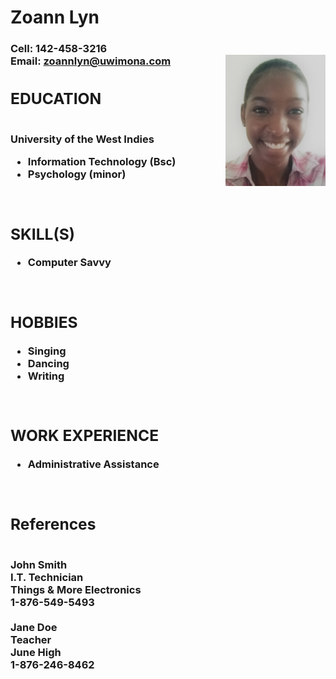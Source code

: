 <!DOCTYPE html>
<link rel="stylesheet" href="css/css.css">
<h1 class="fs"> Zoann Lyn</h1>
<h3> Cell: 142-458-3216 <br>
Email: <a href="zoannlyn@uwimona.com">zoannlyn@uwimona.com<a>
<img src=https://github.com/7771/webdevproject/blob/master/picofme.jpg alt= "picture of me" width="160" height="210"
 align="right" class="ip" class="rimg90>
</h3>
<br>

<p>
Career Objectives

    I intend to work in the IT feild for number of years, the most being five. 
    The goal of thast is to gain an intimate understanding of how the Information Technology world work. 
    I will then move into special education where I will provide institutions with the relevant 
    IT systems/assistive technologies to aid in the learning experience of the respective students. 
</p>

<br>
<div class="vl">
<h2>
EDUCATION
</h2>
<br>
University of the West Indies
<ul>
	<li>Information Technology (Bsc)</li>
	<li>Psychology (minor)</li>
</ul>
<br>
<h2>
SKILL(S)
</h2>
<ul>
	<li>Computer Savvy</li>
</ul>
	<br>
<h2>
HOBBIES
</h2>
<ul>
	<li>Singing</li>
	<li>Dancing</li>
	<li>Writing</li>
	</ul>
	<br>
<h2>
WORK EXPERIENCE
</h2>
<ul>
	<li>Administrative Assistance</li>
	</ul>
<br>
<h2>
References
</h2>
<br>
John Smith<br>
I.T. Technician<br>
Things & More Electronics<br>
1-876-549-5493<br>
<br>
Jane Doe<br>
Teacher<br>
June High<br>
1-876-246-8462<br>
</div>
</html>
